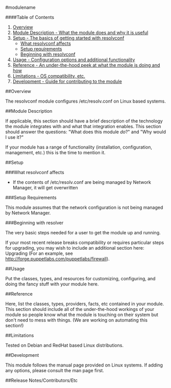 #modulename

####Table of Contents

1. [Overview](#overview)
2. [Module Description - What the module does and why it is useful](#module-description)
3. [Setup - The basics of getting started with resolvconf](#setup)
    * [What resolvconf affects](#what-resolvconf-affects)
    * [Setup requirements](#setup-requirements)
    * [Beginning with resolvconf](#beginning-with-resolvconf)
4. [Usage - Configuration options and additional functionality](#usage)
5. [Reference - An under-the-hood peek at what the module is doing and how](#reference)
5. [Limitations - OS compatibility, etc.](#limitations)
6. [Development - Guide for contributing to the module](#development)

##Overview

The resolvconf module configures /etc/resolv.conf on Linux based systems.

##Module Description

If applicable, this section should have a brief description of the technology the module integrates with and what that integration enables. This section should answer the questions: "What does this module *do*?" and "Why would I use it?"

If your module has a range of functionality (installation, configuration, management, etc.) this is the time to mention it.

##Setup

###What resolvconf affects

* If the contents of /etc/resolv.conf are being managed by Network Manager, it will get overwritten

###Setup Requirements

This module assumes that the network configuration is not being managed by Network Manager.

###Beginning with resolver

The very basic steps needed for a user to get the module up and running.

If your most recent release breaks compatibility or requires particular steps for upgrading, you may wish to include an additional section here: Upgrading (For an example, see http://forge.puppetlabs.com/puppetlabs/firewall).

##Usage

Put the classes, types, and resources for customizing, configuring, and doing the fancy stuff with your module here.

##Reference

Here, list the classes, types, providers, facts, etc contained in your module. This section should include all of the under-the-hood workings of your module so people know what the module is touching on their system but don't need to mess with things. (We are working on automating this section!)

##Limitations

Tested on Debian and RedHat based Linux distributions.

##Development

This module follows the manual page provided on Linux systems.  If adding any options, please consult the man page first.

##Release Notes/Contributors/Etc

